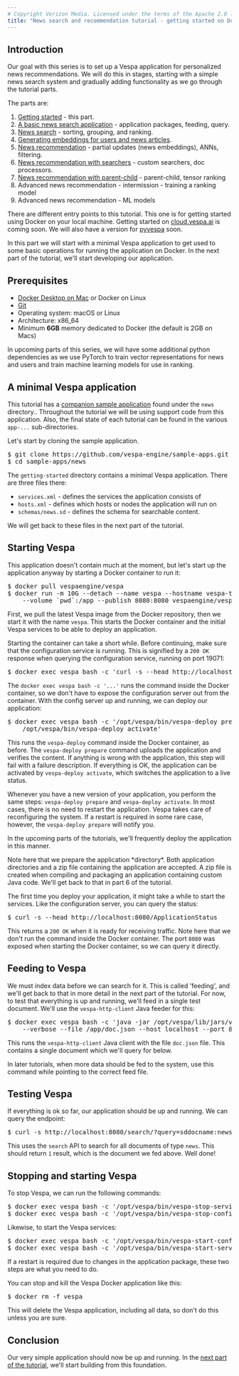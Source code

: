 ```yaml
---
# Copyright Verizon Media. Licensed under the terms of the Apache 2.0 license. See LICENSE in the project root.
title: "News search and recommendation tutorial - getting started on Docker"
---
```


## Introduction

Our goal with this series is to set up a Vespa application for personalized
news recommendations. We will do this in stages, starting with a simple news
search system and gradually adding functionality as we go through the
tutorial parts.

The parts are:  

1. [Getting started](news-1-getting-started.html) - this part.
2. [A basic news search application](news-2-basic-feeding-and-query.html) - application packages, feeding, query.
3. [News search](news-3-searching) - sorting, grouping, and ranking.
4. [Generating embeddings for users and news articles](news-4-embeddings.html).
5. [News recommendation](news-5-recommendation.html) - partial updates (news embeddings), ANNs, filtering.
6. [News recommendation with searchers](news-6-recommendation-with-searchers.html) - custom searchers, doc processors.
7. [News recommendation with parent-child](news-7-recommendation-with-parent-child.html) - parent-child, tensor ranking
8. Advanced news recommendation - intermission - training a ranking model
9. Advanced news recommendation - ML models

There are different entry points to this tutorial. This one is for getting
started using Docker on your local machine. Getting started on 
[cloud.vespa.ai](https://cloud.vespa.ai) is coming soon. We will also have a
version for [pyvespa](https://github.com/vespa-engine/pyvespa) soon.

In this part we will start with a minimal Vespa application to
get used to some basic operations for running the application on Docker.
In the next part of the tutorial, we'll start developing our application.

## Prerequisites

- [Docker Desktop on Mac](https://docs.docker.com/docker-for-mac/install) 
  or Docker on Linux
- [Git](https://git-scm.com/downloads)
- Operating system: macOS or Linux
- Architecture: x86_64
- Minimum **6GB** memory dedicated to Docker (the default is 2GB on Macs)

In upcoming parts of this series, we will have some additional python
dependencies as we use PyTorch to train vector representations for news and
users and train machine learning models for use in ranking.

## A minimal Vespa application

This tutorial has a [companion sample
application](https://github.com/vespa-engine/sample-apps.git) found 
under the `news` directory.. Throughout the tutorial we will be 
using support code from this application. Also, the final state of 
each tutorial can be found in the various `app-...` sub-directories.

Let's start by cloning the sample application. 

<pre data-test="exec">
$ git clone https://github.com/vespa-engine/sample-apps.git
$ cd sample-apps/news
</pre>

The `getting-started` directory contains a minimal Vespa application. There
are three files there:

- `services.xml` -  defines the services the application consists of
- `hosts.xml` - defines which hosts or nodes the application will run on
- `schemas/news.sd` - defines the schema for searchable content. 

We will get back to these files in the next part of the tutorial.

## Starting Vespa

This application doesn't contain much at the moment, but let's start up the
application anyway by starting a Docker container to run it:

<pre data-test="exec">
$ docker pull vespaengine/vespa
$ docker run -m 10G --detach --name vespa --hostname vespa-tutorial \
    --volume `pwd`:/app --publish 8080:8080 vespaengine/vespa
</pre>

First, we pull the latest Vespa image from the Docker repository, then we
start it with the name `vespa`. This starts the Docker container and the
initial Vespa services to be able to deploy an application.

Starting the container can take a short while. Before continuing, make sure
that the configuration service is running. This is signified by a `200 OK`
response when querying the configuration service, running on port 19071:

<pre data-test="exec" data-test-wait-for="200 OK">
$ docker exec vespa bash -c 'curl -s --head http://localhost:19071/ApplicationStatus'
</pre>

The `docker exec vespa bash -c '...'` runs the command inside the Docker
container, so we don't have to expose the configuration server out from the
container. With the config server up and running, we can deploy our application:

<pre data-test="exec">
$ docker exec vespa bash -c '/opt/vespa/bin/vespa-deploy prepare /app/app-1-getting-started && \
    /opt/vespa/bin/vespa-deploy activate'
</pre>

This runs the `vespa-deploy` command inside the Docker container, as before.
The `vespa-deploy prepare` command uploads the application and verifies the
content. If anything is wrong with the application, this step will fail with
a failure description. If everything is OK, the application can be activated by
`vespa-deploy activate`, which switches the application to a live status.

Whenever you have a new version of your application, you perform the same
steps: `vespa-deploy prepare` and `vespa-deploy activate`. In most cases,
there is no need to restart the application. Vespa takes care of
reconfiguring the system. If a restart is required in some rare case,
however, the `vespa-deploy prepare` will notify you.

In the upcoming parts of the tutorials, we'll frequently deploy the 
application in this manner. 

<p class="alert alert-success"> 
Note here that we prepare the application *directory*. Both
application directories and a zip file containing the application are
accepted. A zip file is created when compiling and packaging an
application containing custom Java code. We'll get back to that in part 6 
of the tutorial.
</p>

The first time you deploy your application, it might take a while to
start the services. Like the configuration server, you can query the 
status:

<pre data-test="exec" data-test-wait-for="200 OK">
$ curl -s --head http://localhost:8080/ApplicationStatus
</pre>

This returns a `200 OK` when it is ready for receiving traffic. Note here 
that we don't run the command inside the Docker container. The port `8080`
was exposed when starting the Docker container, so we can query it directly.

## Feeding to Vespa

We must index data before we can search for it. This is called 'feeding', and
we'll get back to that in more detail in the next part of the tutorial. For
now, to test that everything is up and running, we'll feed in a single test
document. We'll use the `vespa-http-client` Java feeder for this:

<pre data-test="exec" >
$ docker exec vespa bash -c 'java -jar /opt/vespa/lib/jars/vespa-http-client-jar-with-dependencies.jar \
    --verbose --file /app/doc.json --host localhost --port 8080'
</pre>

This runs the `vespa-http-client` Java client with the file 
`doc.json` file. This contains a single document which we'll 
query for below.

In later tutorials, when more data should be fed to the system,
use this command while pointing to the correct feed file.

## Testing Vespa

If everything is ok so far, our application should be up and running. We 
can query the endpoint:

<pre data-test="exec" data-test-assert-contains='Hello world!'>
$ curl -s http://localhost:8080/search/?query=sddocname:news
</pre>

This uses the `search` API to search for all documents of type `news`.
This should return `1` result, which is the document we fed above.
Well done!


## Stopping and starting Vespa

To stop Vespa, we can run the following commands:

<pre>
$ docker exec vespa bash -c '/opt/vespa/bin/vespa-stop-services'
$ docker exec vespa bash -c '/opt/vespa/bin/vespa-stop-configserver'
</pre>

Likewise, to start the Vespa services:

<pre>
$ docker exec vespa bash -c '/opt/vespa/bin/vespa-start-configserver'
$ docker exec vespa bash -c '/opt/vespa/bin/vespa-start-services'
</pre>

If a restart is required due to changes in the application package,
these two steps are what you need to do.

You can stop and kill the Vespa Docker application like this:

<pre data-test="after">
$ docker rm -f vespa
</pre>

This will delete the Vespa application, including all data, so 
don't do this unless you are sure.

## Conclusion

Our very simple application should now be up and running. In the [next part
of the tutorial](news-2-basic-feeding-and-query.html), we'll start building
from this foundation.

<script>
function processFilePREs() {
    var tags = document.getElementsByTagName("pre");

    // copy elements, because the list above is mutated by the insert html below
    var elems = [];
    for (i = 0; i < tags.length; i++) {
        elems.push(tags[i]);
    }

    for (i = 0; i < elems.length; i++) {
        var elem = elems[i];
        if (elem.getAttribute("data-test") === "file") {
            var html = elem.innerHTML;
            elem.innerHTML = html.replace(/<!--\?/g, "<?").replace(/\?-->/g, "?>").replace(/</g, "&lt;").replace(/>/g, "&gt;");
            elem.insertAdjacentHTML("beforebegin", "<pre class=\"filepath\">file: " + elem.getAttribute("data-path") + "</pre>");
        }
    }
};

processFilePREs();

</script>